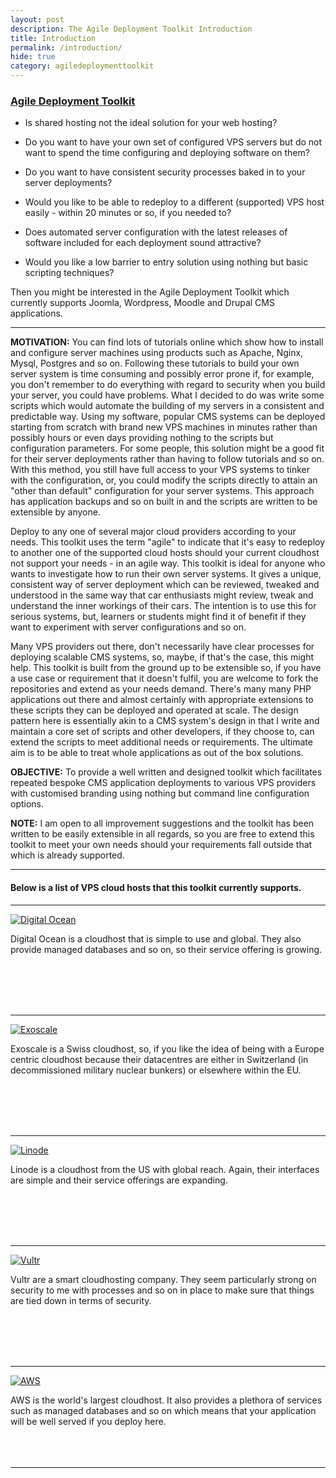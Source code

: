 ```yaml
---
layout: post
description: The Agile Deployment Toolkit Introduction
title: Introduction
permalink: /introduction/
hide: true
category: agiledeploymenttoolkit
---
```


### [Agile Deployment Toolkit](https://github.com/agile-deployer)

* Is shared hosting not the ideal solution for your web hosting?

* Do you want to have your own set of configured VPS servers but do not want to spend the time configuring and deploying software on them?

* Do you want to have consistent security processes baked in to your server deployments? 

* Would you like to be able to redeploy to a different (supported) VPS host easily - within 20 minutes or so, if you needed to?

* Does automated server configuration with the latest releases of software included for each deployment sound attractive?

* Would you like a low barrier to entry solution using nothing but basic scripting techniques?

Then you might be interested in the Agile Deployment Toolkit which currently supports Joomla, Wordpress, Moodle and Drupal CMS applications. 

--------------

**MOTIVATION:** You can find lots of tutorials online which show how to install and configure server machines using products such as Apache, Nginx, Mysql, Postgres and so on. Following these tutorials to build your own server system is time consuming and possibly error prone if, for example, you don't remember to do everything with regard to security when you build your server, you could have problems. What I decided to do was write some scripts which would automate the building of my servers in a consistent and predictable way. Using my software, popular CMS systems can be deployed starting from scratch with brand new VPS machines in minutes rather than possibly hours or even days providing nothing to the scripts but configuration parameters. For some people, this solution might be a good fit for their server deployments rather than having to follow tutorials and so on. With this method, you still have full access to your VPS systems to tinker with the configuration, or, you could modify the scripts directly to attain an "other than default" configuration for your server systems. This approach has application backups and so on built in and the scripts are written to be extensible by anyone. 

Deploy to any one of several major cloud providers according to your needs. This toolkit uses the term "agile" to indicate that it's easy to redeploy to another one of the supported cloud hosts should your current cloudhost not support your needs - in an agile way.  This toolkit is ideal for anyone who wants to investigate how to run their own server systems. It gives a unique, consistent way of server deployment which can be reviewed, tweaked and understood in the same way that car enthusiasts might review, tweak and understand the inner workings of their cars. The intention is to use this for serious systems, but, learners or students might find it of benefit if they want to experiment with server configurations and so on. 

Many VPS providers out there, don't necessarily have clear processes for deploying scalable CMS systems, so, maybe, if that's the case, this might help. This toolkit is built from the ground up to be extensible so, if you have a use case or requirement that it doesn't fulfil, you are welcome to fork the repositories and extend as your needs demand. There's many many PHP applications out there and almost certainly with appropriate extensions to these scripts they can be deployed and operated at scale.  The design pattern here is essentially akin to a CMS system's design in that I write and maintain a core set of scripts and other developers, if they choose to, can extend the scripts to meet additional needs or requirements. The ultimate aim is to be able to treat whole applications as out of the box solutions.  

**OBJECTIVE:** To provide a well written and designed toolkit which facilitates repeated bespoke CMS application deployments to various VPS providers with customised branding using nothing but command line configuration options.

**NOTE:**  I am open to all improvement suggestions and the toolkit has been written to be easily extensible in all regards, so you are free to extend this toolkit to meet your own needs should your requirements fall outside that which is already supported. 

--------------------

#### Below is  a list of VPS cloud hosts that this toolkit currently supports.

--------------------

[![Digital Ocean](https://www.codebreakers.uk/images/do.png "Digital Ocean Cloud Hosting")](http://www.digitalocean.com)

Digital Ocean is a cloudhost that is simple to use and global. They also provide managed databases and so on, so their service offering is growing. 

&nbsp;  
&nbsp;  
&nbsp;  
&nbsp;  

-------------------

[![Exoscale](https://www.codebreakers.uk/images/exoscale.svg "Exoscale Cloud Hosting")](http://www.exoscale.com)


Exoscale is a Swiss cloudhost, so, if you like the idea of being with a Europe centric cloudhost because their datacentres are either in Switzerland (in decommissioned military nuclear bunkers) or elsewhere within the EU.  

&nbsp;  
&nbsp;  
&nbsp;  
&nbsp;  

---------------------

[![Linode](https://www.codebreakers.uk/images/lin.svg "Linode Cloud Hosting")](http://www.linode.com)


Linode is a cloudhost from the US with global reach. Again, their interfaces are simple and their service offerings are expanding.   

&nbsp;  
&nbsp;  
&nbsp;  
&nbsp;   

----------------------

[![Vultr](https://www.codebreakers.uk/images/vult.png "Vultr Cloud Hosting")](http://www.vultr.com)


Vultr are a smart cloudhosting company. They seem particularly strong on security to me with processes and so on in place to make sure that things are tied down in terms of security.  

&nbsp;  
&nbsp;  
&nbsp;  
&nbsp;  

----------------------

[![AWS](https://www.codebreakers.uk/images/aws.png "Amazon Web Services")](http://www.aws.com)

AWS is the world's largest cloudhost. It also provides a plethora of services such as managed databases and so on which means that your application will be well served if you deploy here. 
&nbsp;  
&nbsp;  
&nbsp;  
&nbsp;  

------------------------


